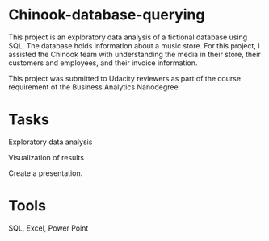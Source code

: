 # Chinook-database-querying
This project is an exploratory data analysis of a fictional database using SQL. The database holds information about a music store. For this project, I assisted the Chinook team with understanding the media in their store, their customers and employees, and their invoice information.

This project was submitted to Udacity reviewers as part of the course requirement of the Business Analytics Nanodegree.
# Tasks
Exploratory data analysis

Visualization of results

Create a presentation.
# Tools
SQL, Excel, Power Point


